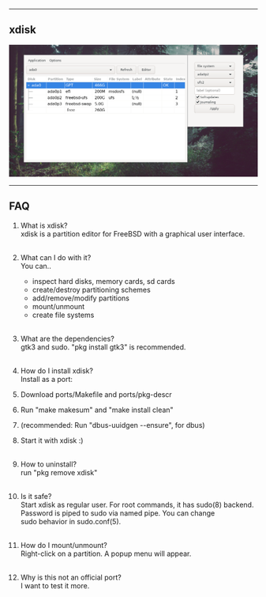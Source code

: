 
------------------------
xdisk
------------------------
![](screenshot/xdisk1.png)

-----------------------
FAQ
-----------------------

1. What is xdisk?<br>
xdisk is a partition editor for FreeBSD with a graphical user interface.<br><br>

2. What can I do with it?<br>
You can..<br>
   - inspect hard disks, memory cards, sd cards<br>
   - create/destroy partitioning schemes<br>
   - add/remove/modify partitions<br>
   - mount/unmount<br>
   - create file systems<br><br>

3. What are the dependencies?<br>
gtk3 and sudo. "pkg install gtk3" is recommended.<br><br>

4. How do I install xdisk?<br>
Install as a port:<br>
1. Download ports/Makefile and ports/pkg-descr<br>
2. Run "make makesum" and "make install clean"<br>
3. (recommended: Run "dbus-uuidgen --ensure", for dbus)<br>
4. Start it with xdisk :)<br><br>

5. How to uninstall?<br>
run "pkg remove xdisk"<br><br>

6. Is it safe? <br>
Start xdisk as regular user. For root commands, it has sudo(8) backend.<br>
Password is piped to sudo via named pipe. You can change <br>
sudo behavior in sudo.conf(5).<br><br>

7. How do I mount/unmount?<br>
Right-click on a partition. A popup menu will appear.<br><br>

8. Why is this not an official port?<br>
I want to test it more.<br>
